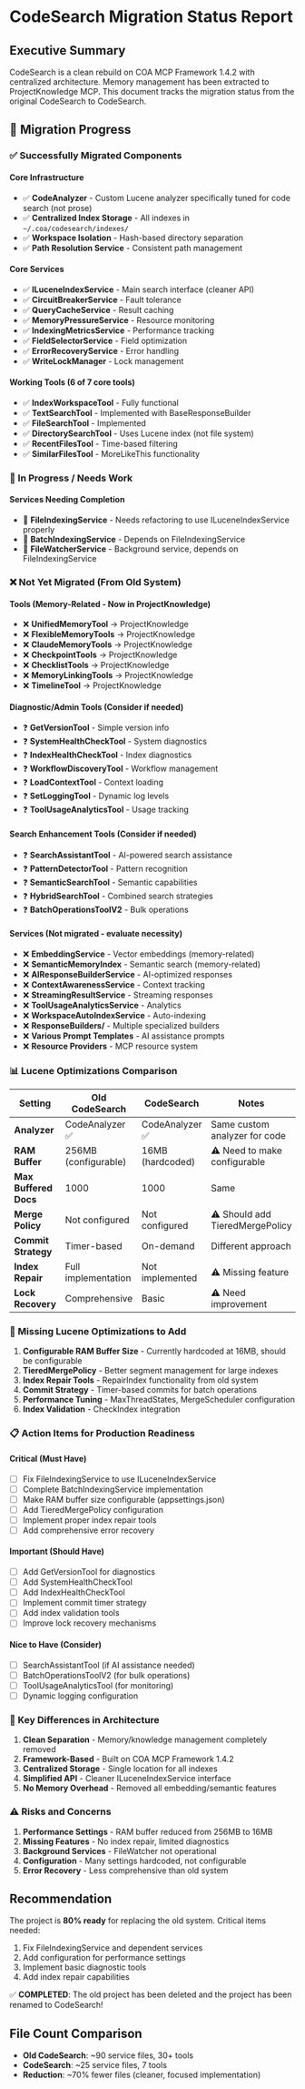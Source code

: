 # CodeSearch Migration Status Report

## Executive Summary
CodeSearch is a clean rebuild on COA MCP Framework 1.4.2 with centralized architecture. Memory management has been extracted to ProjectKnowledge MCP. This document tracks the migration status from the original CodeSearch to CodeSearch.

## 🎯 Migration Progress

### ✅ Successfully Migrated Components

#### Core Infrastructure
- ✅ **CodeAnalyzer** - Custom Lucene analyzer specifically tuned for code search (not prose)
- ✅ **Centralized Index Storage** - All indexes in `~/.coa/codesearch/indexes/`
- ✅ **Workspace Isolation** - Hash-based directory separation
- ✅ **Path Resolution Service** - Consistent path management

#### Core Services
- ✅ **ILuceneIndexService** - Main search interface (cleaner API)
- ✅ **CircuitBreakerService** - Fault tolerance
- ✅ **QueryCacheService** - Result caching
- ✅ **MemoryPressureService** - Resource monitoring
- ✅ **IndexingMetricsService** - Performance tracking
- ✅ **FieldSelectorService** - Field optimization
- ✅ **ErrorRecoveryService** - Error handling
- ✅ **WriteLockManager** - Lock management

#### Working Tools (6 of 7 core tools)
- ✅ **IndexWorkspaceTool** - Fully functional
- ✅ **TextSearchTool** - Implemented with BaseResponseBuilder
- ✅ **FileSearchTool** - Implemented
- ✅ **DirectorySearchTool** - Uses Lucene index (not file system)
- ✅ **RecentFilesTool** - Time-based filtering
- ✅ **SimilarFilesTool** - MoreLikeThis functionality

### 🚧 In Progress / Needs Work

#### Services Needing Completion
- 🚧 **FileIndexingService** - Needs refactoring to use ILuceneIndexService properly
- 🚧 **BatchIndexingService** - Depends on FileIndexingService
- 🚧 **FileWatcherService** - Background service, depends on FileIndexingService

### ❌ Not Yet Migrated (From Old System)

#### Tools (Memory-Related - Now in ProjectKnowledge)
- ❌ **UnifiedMemoryTool** → ProjectKnowledge
- ❌ **FlexibleMemoryTools** → ProjectKnowledge  
- ❌ **ClaudeMemoryTools** → ProjectKnowledge
- ❌ **CheckpointTools** → ProjectKnowledge
- ❌ **ChecklistTools** → ProjectKnowledge
- ❌ **MemoryLinkingTools** → ProjectKnowledge
- ❌ **TimelineTool** → ProjectKnowledge

#### Diagnostic/Admin Tools (Consider if needed)
- ❓ **GetVersionTool** - Simple version info
- ❓ **SystemHealthCheckTool** - System diagnostics
- ❓ **IndexHealthCheckTool** - Index diagnostics
- ❓ **WorkflowDiscoveryTool** - Workflow management
- ❓ **LoadContextTool** - Context loading
- ❓ **SetLoggingTool** - Dynamic log levels
- ❓ **ToolUsageAnalyticsTool** - Usage tracking

#### Search Enhancement Tools (Consider if needed)
- ❓ **SearchAssistantTool** - AI-powered search assistance
- ❓ **PatternDetectorTool** - Pattern recognition
- ❓ **SemanticSearchTool** - Semantic capabilities
- ❓ **HybridSearchTool** - Combined search strategies
- ❓ **BatchOperationsToolV2** - Bulk operations

#### Services (Not migrated - evaluate necessity)
- ❌ **EmbeddingService** - Vector embeddings (memory-related)
- ❌ **SemanticMemoryIndex** - Semantic search (memory-related)
- ❌ **AIResponseBuilderService** - AI-optimized responses
- ❌ **ContextAwarenessService** - Context tracking
- ❌ **StreamingResultService** - Streaming responses
- ❌ **ToolUsageAnalyticsService** - Analytics
- ❌ **WorkspaceAutoIndexService** - Auto-indexing
- ❌ **ResponseBuilders/** - Multiple specialized builders
- ❌ **Various Prompt Templates** - AI assistance prompts
- ❌ **Resource Providers** - MCP resource system

### 📊 Lucene Optimizations Comparison

| Setting | Old CodeSearch | CodeSearch | Notes |
|---------|---------------|-----------------|-------|
| **Analyzer** | CodeAnalyzer ✅ | CodeAnalyzer ✅ | Same custom analyzer for code |
| **RAM Buffer** | 256MB (configurable) | 16MB (hardcoded) | ⚠️ Need to make configurable |
| **Max Buffered Docs** | 1000 | 1000 | Same |
| **Merge Policy** | Not configured | Not configured | ⚠️ Should add TieredMergePolicy |
| **Commit Strategy** | Timer-based | On-demand | Different approach |
| **Index Repair** | Full implementation | Not implemented | ⚠️ Missing feature |
| **Lock Recovery** | Comprehensive | Basic | ⚠️ Need improvement |

### 🔧 Missing Lucene Optimizations to Add

1. **Configurable RAM Buffer Size** - Currently hardcoded at 16MB, should be configurable
2. **TieredMergePolicy** - Better segment management for large indexes
3. **Index Repair Tools** - RepairIndex functionality from old system
4. **Commit Strategy** - Timer-based commits for batch operations
5. **Performance Tuning** - MaxThreadStates, MergeScheduler configuration
6. **Index Validation** - CheckIndex integration

### 📋 Action Items for Production Readiness

#### Critical (Must Have)
- [ ] Fix FileIndexingService to use ILuceneIndexService
- [ ] Complete BatchIndexingService implementation
- [ ] Make RAM buffer size configurable (appsettings.json)
- [ ] Add TieredMergePolicy configuration
- [ ] Implement proper index repair tools
- [ ] Add comprehensive error recovery

#### Important (Should Have)
- [ ] Add GetVersionTool for diagnostics
- [ ] Add SystemHealthCheckTool
- [ ] Add IndexHealthCheckTool
- [ ] Implement commit timer strategy
- [ ] Add index validation tools
- [ ] Improve lock recovery mechanisms

#### Nice to Have (Consider)
- [ ] SearchAssistantTool (if AI assistance needed)
- [ ] BatchOperationsToolV2 (for bulk operations)
- [ ] ToolUsageAnalyticsTool (for monitoring)
- [ ] Dynamic logging configuration

### 🎯 Key Differences in Architecture

1. **Clean Separation** - Memory/knowledge management completely removed
2. **Framework-Based** - Built on COA MCP Framework 1.4.2
3. **Centralized Storage** - Single location for all indexes
4. **Simplified API** - Cleaner ILuceneIndexService interface
5. **No Memory Overhead** - Removed all embedding/semantic features

### ⚠️ Risks and Concerns

1. **Performance Settings** - RAM buffer reduced from 256MB to 16MB
2. **Missing Features** - No index repair, limited diagnostics
3. **Background Services** - FileWatcher not operational
4. **Configuration** - Many settings hardcoded, not configurable
5. **Error Recovery** - Less comprehensive than old system

## Recommendation

The project is **80% ready** for replacing the old system. Critical items needed:
1. Fix FileIndexingService and dependent services
2. Add configuration for performance settings
3. Implement basic diagnostic tools
4. Add index repair capabilities

✅ **COMPLETED**: The old project has been deleted and the project has been renamed to CodeSearch!

## File Count Comparison
- **Old CodeSearch**: ~90 service files, 30+ tools
- **CodeSearch**: ~25 service files, 7 tools
- **Reduction**: ~70% fewer files (cleaner, focused implementation)